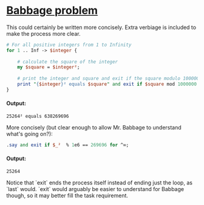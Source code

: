 [1]: https://rosettacode.org/wiki/Babbage_problem

# [Babbage problem][1]





This could certainly be written more concisely. Extra verbiage is included to make the process more clear.

```perl
# For all positive integers from 1 to Infinity
for 1 .. Inf -> $integer {
    
    # calculate the square of the integer
    my $square = $integer²;
    
    # print the integer and square and exit if the square modulo 1000000 is equal to 269696
    print "{$integer}² equals $square" and exit if $square mod 1000000 == 269696;
}
```

#### Output:
```
25264² equals 638269696
```


More concisely (but clear enough to allow Mr. Babbage to understand what's going on?):

```perl
.say and exit if $_²  % 1e6 == 269696 for ^∞;
```

#### Output:
```
25264
```


Notice that \`exit\` ends the process itself instead of ending just the loop, as \`last\` would.  \`exit\` would arguably be easier to understand for Babbage though, so it may better fill the task requirement.
